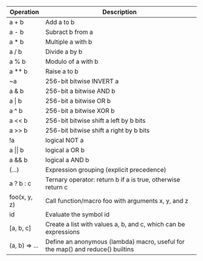 ﻿| **Operation**      | **Description**                                                                      |
|--------------------|--------------------------------------------------------------------------------------|
| a \+ b             | Add a to b                                                                           |
| a \- b             | Subract b from a                                                                     |
| a \* b             | Multiple a with b                                                                    |
| a / b              | Divide a by b                                                                        |
| a % b              | Modulo of a with b                                                                   |
| a \*\* b           | Raise a to b                                                                         |
| ~a                 | 256\-bit bitwise INVERT a                                                            |
| a & b              | 256\-bit a bitwise AND b                                                             |
| a \| b             | 256\-bit a bitwise OR b                                                              |
| a ^ b              | 256\-bit a bitwise XOR b                                                             |
| a << b             | 256\-bit bitwise shift a left by b bits                                              |
| a >> b             | 256\-bit bitwise shift a right by b bits                                             |
| \!a                | logical NOT a                                                                        |
| a \|\| b           | logical a OR b                                                                       |
| a && b             | logical a AND b                                                                      |
| \(\.\.\.\)         | Expression grouping \(explicit precedence\)                                          |
| a ? b : c          | Ternary operator: return b if a is true, otherwise return c                          |
| foo\(x, y, z\)     | Call function/macro foo with arguments x, y, and z                                   |
| id                 | Evaluate the symbol id                                                               |
| \[a, b, c\]        | Create a list with values a, b, and c, which can be expressions                      |
| \(a, b\) => \.\.\. | Define an anonymous \(lambda\) macro, useful for the map\(\) and reduce\(\) builtins |
